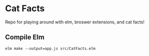 # Cat Facts

Repo for playing around with elm, broswer extensions, and cat facts!

## Compile Elm

`elm make --output=app.js src/CatFacts.elm`
